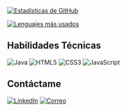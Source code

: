 

[![Estadísticas de GitHub](https://github-readme-stats.vercel.app/api?username=xjesusbb&show_icons=true&theme=dark)](https://github.com/xjesusbb)

[![Lenguajes más usados](https://github-readme-stats.vercel.app/api/top-langs/?username=xjesusbb&layout=compact&theme=dark)](https://github.com/xjesusbb)


## Habilidades Técnicas

![Java](https://skillicons.dev/icons?i=java) ![HTML5](https://skillicons.dev/icons?i=html) ![CSS3](https://skillicons.dev/icons?i=css) ![JavaScript](https://skillicons.dev/icons?i=javascript)


## Contáctame

[![LinkedIn](https://img.shields.io/badge/-LinkedIn-0077B5?style=flat&logo=linkedin&logoColor=white)](TU_LINKEDIN)
[![Correo](https://img.shields.io/badge/-Email-D14836?style=flat&logo=gmail&logoColor=white)](mailto:jesusgonzalvezgarcia2005@gmail.com)
